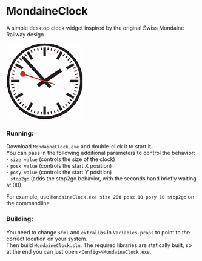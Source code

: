 # MondaineClock
A simple desktop clock widget inspired by the original Swiss Mondaine Railway design.

![Clock](mondaine_clock.gif)


### Running:
Download `MondaineClock.exe` and double-click it to start it.  
You can pass in the following additional parameters to control the behavior:  
	- `size value` (controls the size of the clock)  
	- `posx value` (controls the start X position)  
	- `posy value` (controls the start Y position)  
	- `stop2go` (adds the stop2go behavior, with the seconds hand briefly waiting at 00)  

For example, use `MondaineClock.exe size 200 posx 10 posy 10 stop2go` on the commandline.

### Building:
You need to change `sfml` and `extralibs` in `Variables.props` to point to the correct location on your system.  
Then build `MondaineClock.sln`. The required libraries are statically built, so at the end you can just open `<Config>\MondaineClock.exe`.  